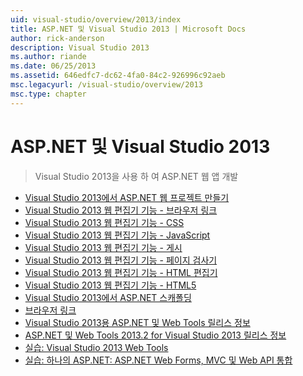 ```yaml
---
uid: visual-studio/overview/2013/index
title: ASP.NET 및 Visual Studio 2013 | Microsoft Docs
author: rick-anderson
description: Visual Studio 2013
ms.author: riande
ms.date: 06/25/2013
ms.assetid: 646edfc7-dc62-4fa0-84c2-926996c92aeb
msc.legacyurl: /visual-studio/overview/2013
msc.type: chapter
---
```

<a name="aspnet-and-visual-studio-2013"></a>ASP.NET 및 Visual Studio 2013
====================
> Visual Studio 2013을 사용 하 여 ASP.NET 웹 앱 개발


- [Visual Studio 2013에서 ASP.NET 웹 프로젝트 만들기](creating-web-projects-in-visual-studio.md)
- [Visual Studio 2013 웹 편집기 기능 - 브라우저 링크](visual-studio-2013-web-editor-features-browser-link.md)
- [Visual Studio 2013 웹 편집기 기능 - CSS](visual-studio-2013-web-editor-features-css.md)
- [Visual Studio 2013 웹 편집기 기능 - JavaScript](visual-studio-2013-web-editor-features-javascript.md)
- [Visual Studio 2013 웹 편집기 기능 - 게시](visual-studio-2013-web-editor-features-publishing.md)
- [Visual Studio 2013 웹 편집기 기능 - 페이지 검사기](visual-studio-2013-web-editor-features-page-inspector.md)
- [Visual Studio 2013 웹 편집기 기능 - HTML 편집기](visual-studio-2013-web-editor-features-html-editor.md)
- [Visual Studio 2013 웹 편집기 기능 - HTML5](visual-studio-2013-web-editor-features-html5.md)
- [Visual Studio 2013에서 ASP.NET 스캐폴딩](aspnet-scaffolding-overview.md)
- [브라우저 링크](using-browser-link.md)
- [Visual Studio 2013용 ASP.NET 및 Web Tools 릴리스 정보](release-notes.md)
- [ASP.NET 및 Web Tools 2013.2 for Visual Studio 2013 릴리스 정보](aspnet-and-web-tools-20132-preview-for-visual-studio-2013-release-notes.md)
- [실습: Visual Studio 2013 Web Tools](visual-studio-2013-web-tools.md)
- [실습: 하나의 ASP.NET: ASP.NET Web Forms, MVC 및 Web API 통합](one-aspnet-integrating-aspnet-web-forms-mvc-and-web-api.md)
